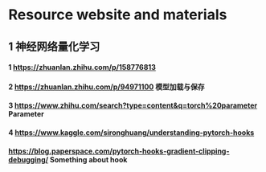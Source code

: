 # Resource website and materials

## 1 神经网络量化学习

#### 1 https://zhuanlan.zhihu.com/p/158776813

#### 2 https://zhuanlan.zhihu.com/p/94971100 模型加载与保存

#### 3 https://www.zhihu.com/search?type=content&q=torch%20parameter Parameter

#### 4 https://www.kaggle.com/sironghuang/understanding-pytorch-hooks 

#### https://blog.paperspace.com/pytorch-hooks-gradient-clipping-debugging/ Something about hook

